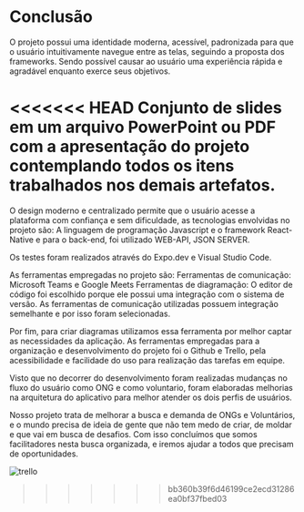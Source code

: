 # Conclusão 

O projeto possui uma identidade moderna, acessível, padronizada para que o usuário intuitivamente navegue entre as telas, seguindo a proposta dos frameworks. Sendo possível causar ao usuário uma experiência rápida e agradável enquanto exerce seus objetivos.

<<<<<<< HEAD
Conjunto de slides em um arquivo PowerPoint ou PDF com a apresentação do projeto contemplando todos os itens trabalhados nos demais artefatos.
=======
O design moderno e centralizado permite que o usuário acesse a plataforma com confiança e sem dificuldade, as tecnologias envolvidas no projeto são: 
A linguagem de programação Javascript e o framework React-Native e para o back-end, foi utilizado WEB-API, JSON SERVER.

Os testes foram realizados através do Expo.dev e Visual Studio Code.

As ferramentas empregadas no projeto são:
Ferramentas de comunicação: Microsoft Teams e Google Meets
Ferramentas de diagramação: O editor de código foi escolhido porque ele possui uma integração com o sistema de versão. As ferramentas de comunicação utilizadas possuem integração semelhante e por isso foram selecionadas. 

Por fim, para criar diagramas utilizamos essa ferramenta por melhor captar as necessidades da aplicação.
As ferramentas empregadas para a organização e desenvolvimento do projeto foi o Github e Trello, pela acessibilidade e facilidade do uso para realização das tarefas em equipe.

Visto que no decorrer do desenvolvimento foram realizadas mudanças no fluxo do usuário como ONG e como voluntario, foram elaboradas melhorias na arquitetura do aplicativo para melhor atender os dois perfis de usuários.

Nosso projeto trata de melhorar a busca e demanda de ONGs e Voluntários, e o mundo precisa de ideia de gente que não tem medo de criar, de moldar e que vai em busca de desafios. Com isso concluímos que somos facilitadores nesta busca organizada, e iremos ajudar a todos que precisam de oportunidades.

![trello](https://user-images.githubusercontent.com/81584300/174922296-8bae1aae-b182-4a56-9963-d16a3d9cb217.png)

>>>>>>> bb360b39f6d46199ce2ecd31286ea0bf37fbed03
